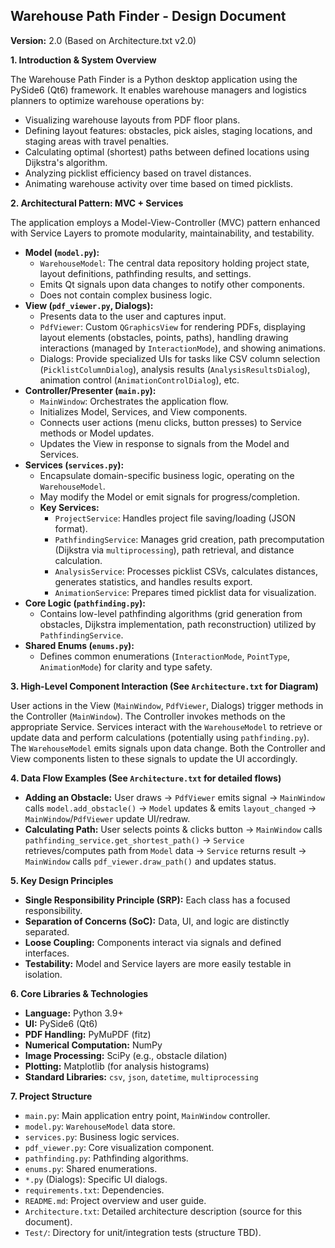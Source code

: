 ## Warehouse Path Finder - Design Document

**Version:** 2.0 (Based on Architecture.txt v2.0)

**1. Introduction & System Overview**

The Warehouse Path Finder is a Python desktop application using the PySide6 (Qt6) framework. It enables warehouse managers and logistics planners to optimize warehouse operations by:
*   Visualizing warehouse layouts from PDF floor plans.
*   Defining layout features: obstacles, pick aisles, staging locations, and staging areas with travel penalties.
*   Calculating optimal (shortest) paths between defined locations using Dijkstra's algorithm.
*   Analyzing picklist efficiency based on travel distances.
*   Animating warehouse activity over time based on timed picklists.

**2. Architectural Pattern: MVC + Services**

The application employs a Model-View-Controller (MVC) pattern enhanced with Service Layers to promote modularity, maintainability, and testability.

*   **Model (`model.py`):**
    *   `WarehouseModel`: The central data repository holding project state, layout definitions, pathfinding results, and settings.
    *   Emits Qt signals upon data changes to notify other components.
    *   Does not contain complex business logic.
*   **View (`pdf_viewer.py`, Dialogs):**
    *   Presents data to the user and captures input.
    *   `PdfViewer`: Custom `QGraphicsView` for rendering PDFs, displaying layout elements (obstacles, points, paths), handling drawing interactions (managed by `InteractionMode`), and showing animations.
    *   Dialogs: Provide specialized UIs for tasks like CSV column selection (`PicklistColumnDialog`), analysis results (`AnalysisResultsDialog`), animation control (`AnimationControlDialog`), etc.
*   **Controller/Presenter (`main.py`):**
    *   `MainWindow`: Orchestrates the application flow.
    *   Initializes Model, Services, and View components.
    *   Connects user actions (menu clicks, button presses) to Service methods or Model updates.
    *   Updates the View in response to signals from the Model and Services.
*   **Services (`services.py`):**
    *   Encapsulate domain-specific business logic, operating on the `WarehouseModel`.
    *   May modify the Model or emit signals for progress/completion.
    *   **Key Services:**
        *   `ProjectService`: Handles project file saving/loading (JSON format).
        *   `PathfindingService`: Manages grid creation, path precomputation (Dijkstra via `multiprocessing`), path retrieval, and distance calculation.
        *   `AnalysisService`: Processes picklist CSVs, calculates distances, generates statistics, and handles results export.
        *   `AnimationService`: Prepares timed picklist data for visualization.
*   **Core Logic (`pathfinding.py`):**
    *   Contains low-level pathfinding algorithms (grid generation from obstacles, Dijkstra implementation, path reconstruction) utilized by `PathfindingService`.
*   **Shared Enums (`enums.py`):**
    *   Defines common enumerations (`InteractionMode`, `PointType`, `AnimationMode`) for clarity and type safety.

**3. High-Level Component Interaction (See `Architecture.txt` for Diagram)**

User actions in the View (`MainWindow`, `PdfViewer`, Dialogs) trigger methods in the Controller (`MainWindow`). The Controller invokes methods on the appropriate Service. Services interact with the `WarehouseModel` to retrieve or update data and perform calculations (potentially using `pathfinding.py`). The `WarehouseModel` emits signals upon data change. Both the Controller and View components listen to these signals to update the UI accordingly.

**4. Data Flow Examples (See `Architecture.txt` for detailed flows)**

*   **Adding an Obstacle:** User draws -> `PdfViewer` emits signal -> `MainWindow` calls `model.add_obstacle()` -> `Model` updates & emits `layout_changed` -> `MainWindow`/`PdfViewer` update UI/redraw.
*   **Calculating Path:** User selects points & clicks button -> `MainWindow` calls `pathfinding_service.get_shortest_path()` -> `Service` retrieves/computes path from `Model` data -> `Service` returns result -> `MainWindow` calls `pdf_viewer.draw_path()` and updates status.

**5. Key Design Principles**

*   **Single Responsibility Principle (SRP):** Each class has a focused responsibility.
*   **Separation of Concerns (SoC):** Data, UI, and logic are distinctly separated.
*   **Loose Coupling:** Components interact via signals and defined interfaces.
*   **Testability:** Model and Service layers are more easily testable in isolation.

**6. Core Libraries & Technologies**

*   **Language:** Python 3.9+
*   **UI:** PySide6 (Qt6)
*   **PDF Handling:** PyMuPDF (fitz)
*   **Numerical Computation:** NumPy
*   **Image Processing:** SciPy (e.g., obstacle dilation)
*   **Plotting:** Matplotlib (for analysis histograms)
*   **Standard Libraries:** `csv`, `json`, `datetime`, `multiprocessing`

**7. Project Structure**

*   `main.py`: Main application entry point, `MainWindow` controller.
*   `model.py`: `WarehouseModel` data store.
*   `services.py`: Business logic services.
*   `pdf_viewer.py`: Core visualization component.
*   `pathfinding.py`: Pathfinding algorithms.
*   `enums.py`: Shared enumerations.
*   `*.py` (Dialogs): Specific UI dialogs.
*   `requirements.txt`: Dependencies.
*   `README.md`: Project overview and user guide.
*   `Architecture.txt`: Detailed architecture description (source for this document).
*   `Test/`: Directory for unit/integration tests (structure TBD). 